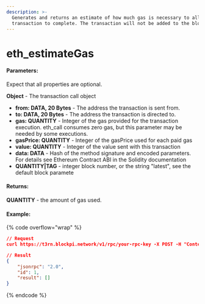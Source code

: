 ```yaml
---
description: >-
  Generates and returns an estimate of how much gas is necessary to allow the
  transaction to complete. The transaction will not be added to the blockchain.
---
```


# eth\_estimateGas

#### **Parameters:**

Expect that all properties are optional.

**Object** - The transaction call object

* **from: DATA, 20 Bytes** - The address the transaction is sent from.
* **to: DATA, 20 Bytes** - The address the transaction is directed to.
* **gas: QUANTITY** - Integer of the gas provided for the transaction execution. eth\_call consumes zero gas, but this parameter may be needed by some executions.
* **gasPrice: QUANTITY** - Integer of the gasPrice used for each paid gas
* **value: QUANTITY** - Integer of the value sent with this transaction
* **data: DATA** - Hash of the method signature and encoded parameters. For details see Ethereum Contract ABI in the Solidity documentation
* **QUANTITY|TAG** - integer block number, or the string "latest", see the default block paramete

#### **Returns:**

**QUANTITY** - the amount of gas used.

#### Example:

{% code overflow="wrap" %}
```json
// Request
curl https://t3rn.blockpi.network/v1/rpc/your-rpc-key -X POST -H "Content-Type: application/json" --data '{"method":"eth_estimateGas","params":[{"from":"0x097258f96d538164c1434f4c0ff692a4cee3fe6f","to":"0xd3CdA913deB6f67967B99D67aCDFa1712C293601","value":"0x186a0"}],"id":1,"jsonrpc":"2.0"}'

// Result
{
    "jsonrpc": "2.0",
    "id": 1,
    "result": []
}
```
{% endcode %}
